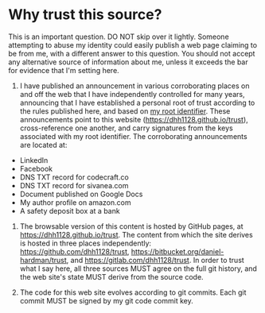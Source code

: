 # Why trust this source?

This is an important question. DO NOT skip over it lightly. Someone attempting to abuse my identity could easily publish a web page claiming to be from me, with a different answer to this question. You should not accept any alternative source of information about me, unless it exceeds the bar for evidence that I'm setting here.

1. I have published an announcement in various corroborating places on and off the web that I have independently controlled for many years, announcing that I have established a personal root of trust according to the rules published here, and based on [my root identifier](identifiers/root.md). These announcements point to this website (https://dhh1128.github.io/trust), cross-reference one another, and carry signatures from the keys associated with my root identifier. The corroborating announcements are located at:

* LinkedIn
* Facebook
* DNS TXT record for codecraft.co
* DNS TXT record for sivanea.com 
* Document published on Google Docs
* My author profile on amazon.com
* A safety deposit box at a bank

1. The browsable version of this content is hosted by GitHub pages, at https://dhh1128.github.io/trust. The content from which the site derives is hosted in three places independently: https://github.com/dhh1128/trust, https://bitbucket.org/daniel-hardman/trust, and https://gitlab.com/dhh1128/trust. In order to trust what I say here, all three sources MUST agree on the full git history, and the web site's state MUST derive from the source code.

1. The code for this web site evolves according to git commits. Each git commit MUST be signed by my git code commit key.



